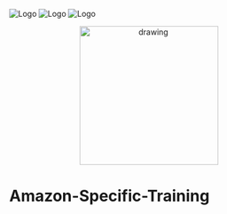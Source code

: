 ![Logo](https://img.shields.io/badge/Coding-Python-brightgreen) ![Logo](https://img.shields.io/badge/OS-Python-orange) ![Logo](https://img.shields.io/badge/OS-Bash-blue) 

<div align="center">
     <img src="http://media.corporate-ir.net/media_files/IROL/17/176060/Oct18/Amazon%20logo.PNG" alt="drawing" width="250"/> 
</div>

# Amazon-Specific-Training
